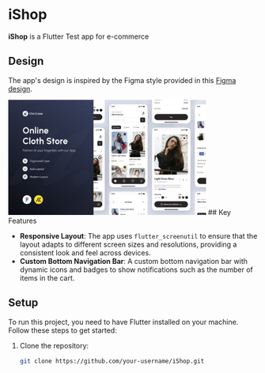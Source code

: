 # iShop

**iShop** is a Flutter Test app   for e-commerce 
## Design

The app's design is inspired by the Figma style provided in this [Figma design](https://www.figma.com/design/Db32TQ6SMVcvL9Rr7y61nq/Mobile-eCommerce-Clothing-Store-App-Design-(Community)?m=auto&t=QXDoOxZG7ZizNZNr-1).

<img src="https://github.com/ashrf100/i_shop/blob/main/images/figma.png" alt="Figma Design" width="400"/>
## Key Features

- **Responsive Layout**: The app uses `flutter_screenutil` to ensure that the layout adapts to different screen sizes and resolutions, providing a consistent look and feel across devices.
- **Custom Bottom Navigation Bar**: A custom bottom navigation bar with dynamic icons and badges to show notifications such as the number of items in the cart.


## Setup

To run this project, you need to have Flutter installed on your machine. Follow these steps to get started:

1. Clone the repository:

   ```bash
   git clone https://github.com/your-username/iShop.git
